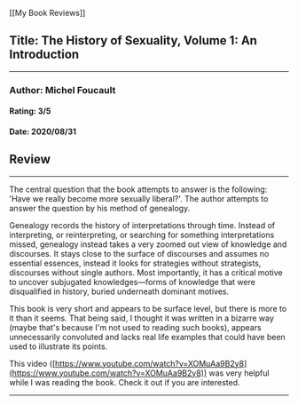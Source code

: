[[My Book Reviews]]

 
 ## Title: The History of Sexuality, Volume 1: An Introduction
 ---
 ### Author: Michel Foucault
 #### Rating: 3/5
 #### Date: 2020/08/31


 ## Review
 ---
 The central question that the book attempts to answer is the following: 'Have we really become more sexually liberal?'. The author attempts to answer the question by his method of genealogy.   
  
Genealogy records the history of interpretations through time. Instead of interpreting, or reinterpreting, or searching for something interpretations missed, genealogy instead takes a very zoomed out view of knowledge and discourses. It stays close to the surface of discourses and assumes no essential essences, instead it looks for strategies without strategists, discourses without single authors. Most importantly, it has a critical motive to uncover subjugated knowledges—forms of knowledge that were disqualified in history, buried underneath dominant motives.   
  
This book is very short and appears to be surface level, but there is more to it than it seems. That being said, I thought it was written in a bizarre way (maybe that's because I'm not used to reading such books), appears unnecessarily convoluted and lacks real life examples that could have been used to illustrate its points.   
  
This video ([https://www.youtube.com/watch?v=XOMuAa9B2y8](https://www.youtube.com/watch?v=XOMuAa9B2y8)) was very helpful while I was reading the book. Check it out if you are interested.



 ---
 